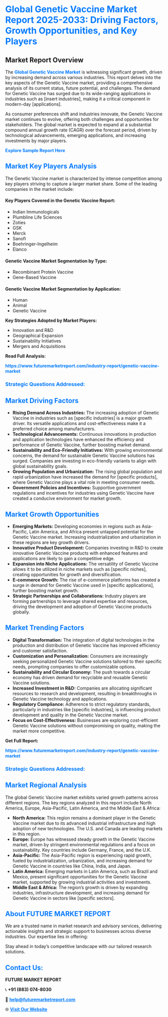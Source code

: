<h1 style="color: #007BFF;">Global Genetic Vaccine Market Report 2025-2033: Driving Factors, Growth Opportunities, and Key Players</h1>

<section id="overview">
<h2>Market Report Overview</h2>
<p>The <a href="https://www.futuremarketreport.com/industry-report/genetic-vaccine-market" style="color: #007BFF; text-decoration: none;"><strong>Global Genetic Vaccine Market</strong></a> is witnessing significant growth, driven by increasing demand across various industries. This report delves into the key aspects of the Genetic Vaccine market, providing a comprehensive analysis of its current status, future potential, and challenges. The demand for Genetic Vaccine has surged due to its wide-ranging applications in industries such as [insert industries], making it a critical component in modern-day [applications].</p>
<p>As consumer preferences shift and industries innovate, the Genetic Vaccine market continues to evolve, offering both challenges and opportunities for stakeholders. The global market is expected to expand at a substantial compound annual growth rate (CAGR) over the forecast period, driven by technological advancements, emerging applications, and increasing investments by major players.</p>
</section>

<section id="overview">
<p><a href="https://www.futuremarketreport.com/request-sample/reportId=113111" style="color: #007BFF; text-decoration: none;"><strong>Explore Sample Report Here</strong></a></p>
</section>

<section id="key-players">
<h2 style="color: #007BFF;">Market Key Players Analysis</h2>
<p>The Genetic Vaccine market is characterized by intense competition among key players striving to capture a larger market share. Some of the leading companies in the market include:</p>
<h4>Key Players Covered in the Genetic Vaccine Report:</h4>
<ul><li>Indian Immunologicals</li><li>Plumbline Life Sciences</li><li>Zoties</li><li>GSK</li><li>Merck</li><li>Sanofi</li><li>Boehringer-Ingelheim</li><li>Elanco</li></ul>
<h4>Genetic Vaccine Market Segmentation by Type:</h4>
<ul><li>Recombinant Protein Vaccine</li><li>Gene-Based Vaccine</li></ul>

<h4>Genetic Vaccine Market Segmentation by Application:</h4>
<ul><li>Human</li><li>Animal</li><li>Genetic Vaccine</li></ul>
<p><strong>Key Strategies Adopted by Market Players:</strong></p>
<ul>
<li>Innovation and R&D</li>
<li>Geographical Expansion</li>
<li>Sustainability Initiatives</li>
<li>Mergers and Acquisitions</li>
</ul>
</section>

<section>
<p><strong>Read Full Analysis: </strong></p><a href="https://www.futuremarketreport.com/industry-report/genetic-vaccine-market" style="color: #007BFF; text-decoration: none;"><strong>https://www.futuremarketreport.com/industry-report/genetic-vaccine-market</strong></a>
<h3 style="color: #007BFF;">Strategic Questions Addressed:</h3>
</section>

<section id="driving-factors">
<h2 style="color: #007BFF;">Market Driving Factors</h2>
<ul>
<li><strong>Rising Demand Across Industries:</strong> The increasing adoption of Genetic Vaccine in industries such as [specific industries] is a major growth driver. Its versatile applications and cost-effectiveness make it a preferred choice among manufacturers.</li>
<li><strong>Technological Advancements:</strong> Continuous innovations in production and application technologies have enhanced the efficiency and performance of Genetic Vaccine, further boosting market demand.</li>
<li><strong>Sustainability and Eco-Friendly Initiatives:</strong> With growing environmental concerns, the demand for sustainable Genetic Vaccine solutions has surged. Companies are investing in eco-friendly variants to align with global sustainability goals.</li>
<li><strong>Growing Population and Urbanization:</strong> The rising global population and rapid urbanization have increased the demand for [specific products], where Genetic Vaccine plays a vital role in meeting consumer needs.</li>
<li><strong>Government Policies and Incentives:</strong> Supportive government regulations and incentives for industries using Genetic Vaccine have created a conducive environment for market growth.</li>
</ul>
</section>

<section id="growth-opportunities">
<h2 style="color: #007BFF;">Market Growth Opportunities</h2>
<ul>
<li><strong>Emerging Markets:</strong> Developing economies in regions such as Asia-Pacific, Latin America, and Africa present untapped potential for the Genetic Vaccine market. Increasing industrialization and urbanization in these regions are key growth drivers.</li>
<li><strong>Innovative Product Development:</strong> Companies investing in R&D to create innovative Genetic Vaccine products with enhanced features and applications are likely to gain a competitive edge.</li>
<li><strong>Expansion into Niche Applications:</strong> The versatility of Genetic Vaccine allows it to be utilized in niche markets such as [specific niches], creating opportunities for growth and diversification.</li>
<li><strong>E-commerce Growth:</strong> The rise of e-commerce platforms has created a surge in demand for Genetic Vaccine used in [specific applications], further boosting market growth.</li>
<li><strong>Strategic Partnerships and Collaborations:</strong> Industry players are forming partnerships to leverage shared expertise and resources, driving the development and adoption of Genetic Vaccine products globally.</li>
</ul>
</section>

<section id="trending-factors">
<h2 style="color: #007BFF;">Market Trending Factors</h2>
<ul>
<li><strong>Digital Transformation:</strong> The integration of digital technologies in the production and distribution of Genetic Vaccine has improved efficiency and customer satisfaction.</li>
<li><strong>Customization and Personalization:</strong> Consumers are increasingly seeking personalized Genetic Vaccine solutions tailored to their specific needs, prompting companies to offer customizable options.</li>
<li><strong>Sustainability and Circular Economy:</strong> The push towards a circular economy has driven demand for recyclable and reusable Genetic Vaccine solutions.</li>
<li><strong>Increased Investment in R&D:</strong> Companies are allocating significant resources to research and development, resulting in breakthroughs in Genetic Vaccine technology and applications.</li>
<li><strong>Regulatory Compliance:</strong> Adherence to strict regulatory standards, particularly in industries like [specific industries], is influencing product development and quality in the Genetic Vaccine market.</li>
<li><strong>Focus on Cost-Effectiveness:</strong> Businesses are exploring cost-efficient Genetic Vaccine solutions without compromising on quality, making the market more competitive.</li>
</ul>
</section>

<section>
<p><strong>Get Full Report: </strong></p><a href="https://www.futuremarketreport.com/industry-report/genetic-vaccine-market" style="color: #007BFF; text-decoration: none;"><strong>https://www.futuremarketreport.com/industry-report/genetic-vaccine-market</strong></a>
<h3 style="color: #007BFF;">Strategic Questions Addressed:</h3>
</section>


<section id="regional-analysis">
<h2 style="color: #007BFF;">Market Regional Analysis</h2>
<p>The global Genetic Vaccine market exhibits varied growth patterns across different regions. The key regions analyzed in this report include North America, Europe, Asia-Pacific, Latin America, and the Middle East & Africa:</p>
<ul>
<li><strong>North America:</strong> This region remains a dominant player in the Genetic Vaccine market due to its advanced industrial infrastructure and high adoption of new technologies. The U.S. and Canada are leading markets in this region.</li>
<li><strong>Europe:</strong> Europe has witnessed steady growth in the Genetic Vaccine market, driven by stringent environmental regulations and a focus on sustainability. Key countries include Germany, France, and the U.K.</li>
<li><strong>Asia-Pacific:</strong> The Asia-Pacific region is experiencing rapid growth, fueled by industrialization, urbanization, and increasing demand for Genetic Vaccine in countries like China, India, and Japan.</li>
<li><strong>Latin America:</strong> Emerging markets in Latin America, such as Brazil and Mexico, present significant opportunities for the Genetic Vaccine market, supported by growing industrial activities and investments.</li>
<li><strong>Middle East & Africa:</strong> The region’s growth is driven by expanding industries, infrastructure development, and increasing demand for Genetic Vaccine in sectors like [specific sectors].</li>
</ul>
</section>

<footer>
<h2 style="color: #007BFF;">About FUTURE MARKET REPORT</h2>
<p>We are a trusted name in market research and advisory services, delivering actionable insights and strategic support to businesses across diverse industries. Our expertise lies in offering:</p>

<p>Stay ahead in today’s competitive landscape with our tailored research solutions.</p>

<h2 style="color: #007BFF;">Contact Us:</h2>
<p><strong>FUTURE MARKET REPORT</strong></p>
<p>📞 <strong>+91 (883) 074-8030</strong></p>
<p>📧 <strong><a href="mailto:help@futuremarketreport.com" style="color: #007BFF;">help@futuremarketreport.com</a></strong></p>
<p>🌐 <strong><a href="https://www.futuremarketreport.com/" style="color: #007BFF;">Visit Our Website</a></strong></p>
</footer>